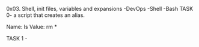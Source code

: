 0x03. Shell, init files, variables and expansions
-DevOps
-Shell
-Bash
TASK 0-  a script that creates an alias.

Name: ls
Value: rm *

TASK 1 -
